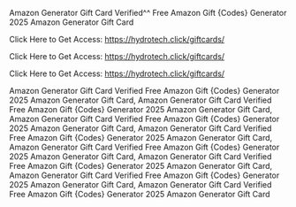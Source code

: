 Amazon Generator Gift Card Verified^^ Free Amazon Gift {Codes} Generator 2025 Amazon Generator Gift Card

Click Here to Get Access: https://hydrotech.click/giftcards/

Click Here to Get Access: https://hydrotech.click/giftcards/

Click Here to Get Access: https://hydrotech.click/giftcards/

Amazon Generator Gift Card Verified Free Amazon Gift {Codes} Generator 2025 Amazon Generator Gift Card, Amazon Generator Gift Card Verified Free Amazon Gift {Codes} Generator 2025 Amazon Generator Gift Card, Amazon Generator Gift Card Verified Free Amazon Gift {Codes} Generator 2025 Amazon Generator Gift Card, Amazon Generator Gift Card Verified Free Amazon Gift {Codes} Generator 2025 Amazon Generator Gift Card, Amazon Generator Gift Card Verified Free Amazon Gift {Codes} Generator 2025 Amazon Generator Gift Card, Amazon Generator Gift Card Verified Free Amazon Gift {Codes} Generator 2025 Amazon Generator Gift Card, Amazon Generator Gift Card Verified Free Amazon Gift {Codes} Generator 2025 Amazon Generator Gift Card, Amazon Generator Gift Card Verified Free Amazon Gift {Codes} Generator 2025 Amazon Generator Gift Card
